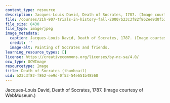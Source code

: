 ```yaml
---
content_type: resource
description: Jacques-Louis David, Death of Socrates, 1787. (Image courtesy of WebMuseum.)
file: /courses/21h-907-trials-in-history-fall-2000/b23c3f82f862ee9d0f5354e651b48568_21h-907f00-th.jpg
file_size: 8430
file_type: image/jpeg
image_metadata:
  caption: Jacques-Louis David, Death of Socrates, 1787. (Image courtesy of[WebMuseum](http://www.ibiblio.org/wm/).)
  credit: ''
  image-alt: Painting of Socrates and friends.
learning_resource_types: []
license: https://creativecommons.org/licenses/by-nc-sa/4.0/
ocw_type: OCWImage
resourcetype: Image
title: Death of Socrates (thumbnail)
uid: b23c3f82-f862-ee9d-0f53-54e651b48568
---
```

Jacques-Louis David, Death of Socrates, 1787. (Image courtesy of WebMuseum.)